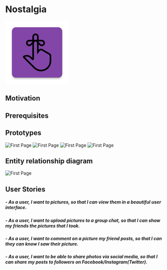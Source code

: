 # Nostalgia
<img src ="https://github.com/Keyner32/Nostalgia/blob/master/ic_launcher-web.png?raw=true" alt="Pin Icon" width="200" height="200">


## Motivation

## Prerequisites


## Prototypes

<img src ="" alt="First Page" width="300" height="400"> 
<img src ="" alt="First Page"  width="300" height="400"> 
<img src ="" alt="First Page"  width="300" height="400"> 
<img src ="" alt="First Page"  width="300" height="400"> 


## Entity relationship diagram 

<img src ="" alt="First Page" style="width:100px;height:200px;">


## User Stories

##### - As a user, I want to _pictures_, so that I can _view them in a beautiful user interface_. 

##### - As a user, I want to _upload pictures to a group chat_, so that I can _show my friends the pictures that I took_. 

##### - As a user, I want to _comment on a picture my friend posts_, so that I can _they can know I saw their picture_. 

##### - As a user, I want to _be able to share photos via social media_, so that I can _share my posts to followers on Facebook/Instagram(Twitter)_.
